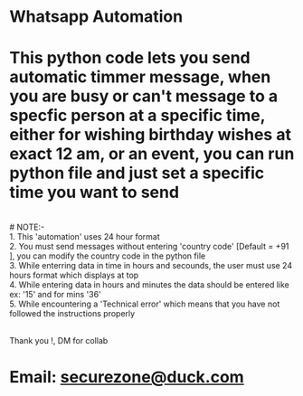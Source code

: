 # Whatsapp Automation <br>
# This python code lets you send automatic timmer message, when you are busy or can't message to a specfic person at a specific time, either for wishing birthday wishes at exact 12 am, or an event, you can run python file and just set a specific time you want to send <br> 
<BR>
# NOTE:- <br>
1. This 'automation' uses 24 hour format <br>
2. You must send messages <underline>without entering 'country code'</underline> [Default = +91 ], you can modify the country code in the python file <br>
3. While enterring data in time in hours and secounds, the user must use 24 hours format which displays at top <br>
4. While entering data in hours and minutes the data should be entered like ex: '15' and for mins '36' <br>
5. While encountering a 'Technical error' which means that you have not followed the instructions properly <br> <br>

Thank you !, DM for collab  <br>
# Email: securezone@duck.com
